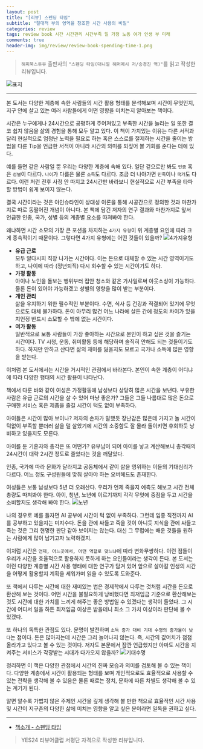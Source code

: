 ```yaml
---  
layout: post  
title: "[리뷰] 스펜딩 타임"  
subtitle: "절대적 부의 영역을 창조한 시간 사용의 비밀"  
categories: review  
tags: review book 시간 시간관리 시간부족 일 가정 노동 여가 인생 부 미래    
comments: true  
header-img: img/review/review-book-spending-time-1.png
---  
```

  
> `해피북스투유` 출판사의 `"스펜딩 타임(대니얼 해머메시 저/송경진 역)"`를 읽고 작성한 리뷰입니다.  

![표지](https://theorydb.github.io/assets/img/review/review-book-spending-time-1.png)  

---

본 도서는 다양한 계층에 속한 사람들의 시간 활용 형태를 분석해보며 시간이 무엇인지, 지구 안에 살고 있는 여러 사람들에게 어떤 영향을 미치는지 알아보는 책이다. 

시간은 누구에게나 24시간으로 공평하게 주어져있고 부족한 시간을 늘리는 일 또한 결코 쉽지 않음을 삶의 경험을 통해 모두 알고 있다. 이 책이 가치있는 이유는 다른 서적과 달리 현실적으로 엄청난 노력을 필요로 하는 혹은 스스로를 절제하는 시간을 줄이는 방법을 다룬 Tip을 언급한 서적이 아니라 시간의 의미를 되짚어 볼 기회를 준다는 데에 있다.

예를 들면 같은 사람일 뿐 우리는 다양한 계층에 속해 있다. 일단 겉으로만 봐도 `인종` 혹은 `성별`이 다르다. `나이`가 다름은 물론 `소득`도 다르다. 조금 더 나아가면 `민족`이나 `국가`도 다르다. 이런 저런 전후 사정 안 따지고 24시간만 바라보니 현실적으로 시간 부족을 타파할 방법이 쉽게 보이지 않는다.

결국 시간이라는 것은 아인슈타인이 상대성 이론을 통해 시공간으로 정의한 것과 마찬가지로 따로 동떨어진 개념이 아니다. 본 책에 담긴 저자의 연구 결과와 마찬가지로 앞서 언급한 인종, 국가, 성별 등의 계층별 요소를 따져봐야 한다. 

왜냐하면 시간 소모의 가장 큰 포션을 차지하는 `4가지 유형`이 위 계층별 요인에 따라 크게 종속적이기 때문이다. 그렇다면 4가지 유형에는 어떤 것들이 있을까?
![4가지유형](https://theorydb.github.io/assets/img/review/review-book-spending-time-3.png)  

* __유급 근로__  
  모두 알다시피 직장 나가는 시간이다. 이는 돈으로 대체할 수 있는 시간 영역이기도 하고, 나이에 따라 (정년퇴직) 다시 회수할 수 있는 시간이기도 하다.
* __가정 활동__  
  아이나 노인을 돌보는 행위부터 집안 청소와 같은 가사일로써 아웃소싱이 가능하다. 물론 돈이 있어야 가능하겠고 성별의 영향을 많이 받는 부분이다.
* __개인 관리__  
  삶을 유지하기 위한 필수적인 부분이다. 수면, 식사 등 건강과 직결되어 있기에 무엇으로도 대체 불가하다. 돈이 아무리 많건 어느 나라에 살든 간에 정도의 차이가 있을 지언정 반드시 소모할 수 밖에 없는 시간이다.
* __여가 활동__  
  일반적으로 보통 사람들이 가장 좋아하는 시간으로 본인이 하고 싶은 것을 즐기는 시간이다. TV 시청, 운동, 취미활동 등에 해당하며 솔직히 안해도 되는 것들이기도 하다. 하지만 안하고 산다면 삶의 재미를 잃을지도 모르고 국가나 소득에 많은 영향을 받는다.

이처럼 본 도서에서는 시간을 거시적인 관점에서 바라본다. 본인이 속한 계층이 어디냐에 따라 다양한 행태의 시간 활용이 나타난다. 

책에서 다룬 바와 같이 여성은 가정활동에 남성보다 상당히 많은 시간을 보낸다. 부유한 사람은 유급 근로의 시간을 살 수 있어 마냥 좋은가? 그들은 그들 나름대로 많은 돈으로 구매한 서비스 혹은 제품을 즐길 시간이 턱도 없이 부족하다. 

아이들은 시간이 많아 보이나? 저자의 손자가 말했듯 장난감은 많은데 가지고 놀 시간이 턱없이 부족할 뿐더러 삶을 덜 살았기에 시간의 소중함도 잘 몰라 돌이키면 후회하듯 낭비하고 있을지도 모른다. 

아이를 둔 기혼자와 총각은 또 어떤가? 유부남이 되어 아이를 낳고 계산해보니 총각때의 24시간이 대략 2시간 정도로 줄었다는 것을 깨달았다.

인종, 국가에 따라 문화가 달라지고 공동체에서 같이 삶을 영위하는 이들의 기대심리가 다르다. 어느 정도 구성원들에 맞춰 살아야 하는 오버헤드도 존재한다.

여성들은 보통 남성보다 5년 더 오래산다. 우리가 언제 죽을지 예측도 해보고 시간 전체 총량도 따져봐야 한다. 아이, 청년, 노년에 이르기까지 각각 무엇에 중점을 두고 시간을 소비할지도 생각해 봐야 한다. 
![노년](https://theorydb.github.io/assets/img/review/review-book-spending-time-3.png)  

나의 경우로 예를 들자면 AI 공부에 시간이 턱 없이 부족하다. 그런데 임종 직전까지 AI를 공부하고 있을지는 미지수다. 돈을 관에 싸들고 죽을 것이 아니듯 지식을 관에 싸들고 죽는 것은 그리 현명한 판단 같아 보이지는 않는다. 대신 그 무렵에는 배운 것들을 원하는 사람에게 많이 남기고자 노력하겠지.

이처럼 시간은 `언제, 어느곳에서, 어떤 역할로 맞느냐`에 따라 변화무쌍하다. 이런 점들이 우리가 시간을 효율적으로 활용하지 못하게 하는 요인들이라는 생각이 든다. 본 도서는 이런 다양한 계층별 시간 사용 행태에 대한 연구가 담겨 있어 앞으로 살아갈 인생의 시간을 어떻게 활용할지 계획을 세워가며 읽을 수 있도록 도와준다. 

또 책에서 다루는 시간에 대한 재미있는 법은 경제학에서 다루는 것처럼 시간을 돈으로 환산해 보는 것이다. 어떤 시간을 불필요하게 낭비했다면 최저임금 기준으로 환산해보는 것도 시간에 대한 가치를 느끼게 해주는 좋은 방법일 수 있겠다는 생각이 들었다. 그 시간에 어디서 일을 하든 최저임금 이상은 받을테니 최소 그 가치 이상이라 판단해 볼 수 있겠다.

또 하나의 독특한 관점도 있다. 문명이 발전하며 `소득 증가 대비 기대 수명의 증가율이 낮다`는 점이다. 돈은 많아지는데 시간은 그리 늘어나지 않는다. 즉, 시간의 값어치가 점점 올라가고 있다고 볼 수 있는 것이다. 저자도 본문에서 잠깐 언급했지만 아마도 시간을 지켜주는 서비스가 각광받는 시대가 다가오지 않을까?
![기대수명](https://theorydb.github.io/assets/img/review/review-book-spending-time-2.png)  

정리하면 이 책은 다양한 관점에서 시간의 진짜 모습과 의미를 검토해 볼 수 있는 책이다. 다양한 계층에서 시간이 활용되는 형태를 보며 개인적으로도 효율적으로 사용할 수 있는 전략을 생각해 볼 수 있음은 물론 때로는 정치, 문화에 따른 차별도 생각해 볼 수 있는 계기가 된다. 

알면 알수록 가볍지 않은 주제인 시간을 깊게 생각해 볼 만한 책으로 효율적인 시간 사용 및 시간이 지구촌의 다양한 삶에 미치는 영향을 알고 싶은 분이라면 일독을 권하고 싶다. 

---

* [책소개 - 스펜딩 타임](http://www.yes24.com/Product/Goods/101412135)

> YES24 리뷰어클럽 서평단 자격으로 작성한 리뷰입니다.